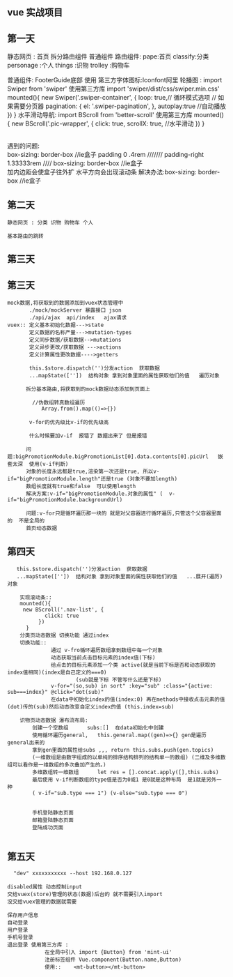 ## vue 实战项目 

## 第一天
  静态网页 : 首页
  拆分路由组件   普通组件
  路由组件:
          pape:首页
          classify:分类
          personage :个人
          things :识物
          trolley :购物车
          
   普通组件: FooterGuide底部  使用 第三方字体图标:lconfont阿里
   轮播图 :   import Swiper from 'swiper' 使用第三方库
              import 'swiper/dist/css/swiper.min.css'
               mounted(){
                    new Swiper('.swiper-container', {
                      loop: true,// 循环模式选项
                      // 如果需要分页器
                      pagination: {
                        el: '.swiper-pagination',
                      },
                      autoplay:true //自动播放
                    })
                    }
   水平滑动导航:   import BScroll from 'better-scroll' 使用第三方库
                mounted(){
                       new BScroll('.pic-wrapper', {
                            click: true,
                            scrollX: true,  //水平滑动
                          })
                          }
                              
​                              
   遇到的问题:                  
                                    box-sizing: border-box //ie盒子
                                    padding 0 .4rem ///////
                                   padding-right 1.33333rem ////
                                      box-sizing: border-box //ie盒子    
                                      加内边距会使盒子往外扩   水平方向会出现滚动条   解决办法:box-sizing: border-box //ie盒子    

## 第二天
    静态网页 : 分类 识物 购物车 个人
    
    基本路由的跳转  
    
    

## 第三天
## 第三天

```
mock数据,将获取到的数据添加到vuex状态管理中
       ./mock/mockServer 暴露接口 json
       ./api/ajax  api/index   ajax请求
vuex:: 定义基本初始化数据--->state
       定义数据的名称产量--->mutation-types
       定义同步数据/获取数据-->mutations
       定义异步更改/获取数据 --->actions
       定义计算属性更改数据---->getters
       
       this.$store.dispatch('')分发action  获取数据
       ...mapState([''])  结构对象 拿到对象里面的属性获取他们的值   遍历对象
      
      拆分基本路由,将获取到的mock数据动态添加到页面上
       
        //伪数组转真数组遍历
           Array.from().map(()=>{})

       v-for的优先级比v-if的优先级高
   
       什么时候要加v-if  报错了 数据出来了 但是报错
       
      问题:bigPromotionModule.bigPromotionList[0].data.contents[0].picUrl   嵌套太深  使用(v-if判断)
      对象的长度永远都是true,渲染第一次还是true, 所以v-if="bigPromotionModule.length"还是true (对象不要加length)
      数组长度就有true和false  可以使用length
      解决方案:v-if="bigPromotionModule.对象的属性" (  v-if="bigPromotionModule.backgroundUrl)
      
      问题:v-for只是循环遍历那一块的 就是对父容器进行循环遍历,只管这个父容器里面的  不是全局的
      首页动态数据
```

## 第四天

```
   this.$store.dispatch('')分发action  获取数据
   ...mapState([''])  结构对象 拿到对象里面的属性获取他们的值   ...展开(遍历)对象
   
    实现滚动条::      
    mounted(){
     new BScroll('.nav-list', {
            click: true
          })
      }
    分类页动态数据 切换功能 通过index 
    切换功能::
              通过 v-fro循环遍历数组拿到数组中每一个对象
              动态获取当前点击目标元素的index值(下标)
              给点击的目标元素添加一个类 active(就是当前下标是否和动态获取的index值相同)(index是自己定义的===0)
                      (sub就是下标 不管写什么还是下标)
              v-for="(so,sub) in sort" :key="sub" :class="{active: sub===index}" @click="dot(sub)"
              在data中初始化index的值(index:0) 再在methods中接收点击元素的值(dot)传的(sub)然后动态改变自定义index的值 (this.index=sub)
    
    识物页动态数据 瀑布流布局:
        创建一个空数组      subs:[]  在data初始化中创建
        使用循环遍历general,   this.general.map((gen)=>{} gen是遍历general出来的
        拿到gen里面的属性给subs ,,, return this.subs.push(gen.topics)
        (一维数组是由数字组成的以单纯的排序结构排列的结构单一的数组) (二维及多维数组可以看作是一维数组的多次叠加产生的。)
        多维数组转一维数组      let res = [].concat.apply([],this.subs)
        最后使用 v-if判断数组的type值是否为0或1 是0就是这种布局  是1就是另外一种 
        ( v-if="sub.type === 1") (v-else="sub.type === 0")
        
        
        手机登陆静态页面
        邮箱登陆静态页面
        登陆成功页面
     
```



## 第五天

```
  "dev" xxxxxxxxxxx --host 192.168.0.127
  
disabled属性 动态控制input
交给vuex(store)管理的状态(数据)后台的 就不需要引入import
没交给vuex管理的数据就需要

保存用户信息
自动登录
用户登录
手机号登录
退出登录 使用第三方库 :     
            在全局中引入 import {Button} from 'mint-ui'    
            注册标签组件 Vue.component(Button.name,Button)
            使用::    <mt-button></mt-button>

```



